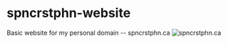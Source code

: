 # spncrstphn-website
Basic website for my personal domain -- spncrstphn.ca
![spncrstphn.ca](../images/SpncrStphnLogo.png)
